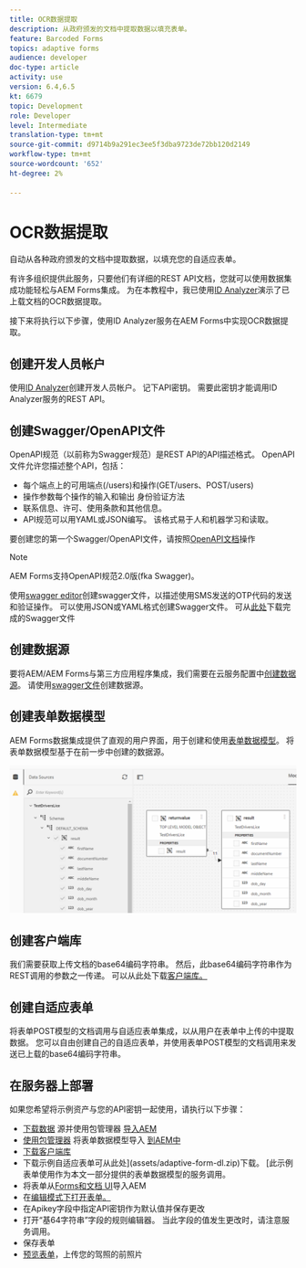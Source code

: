 ```yaml
---
title: OCR数据提取
description: 从政府颁发的文档中提取数据以填充表单。
feature: Barcoded Forms
topics: adaptive forms
audience: developer
doc-type: article
activity: use
version: 6.4,6.5
kt: 6679
topic: Development
role: Developer
level: Intermediate
translation-type: tm+mt
source-git-commit: d9714b9a291ec3ee5f3dba9723de72bb120d2149
workflow-type: tm+mt
source-wordcount: '652'
ht-degree: 2%

---
```




# OCR数据提取

自动从各种政府颁发的文档中提取数据，以填充您的自适应表单。

有许多组织提供此服务，只要他们有详细的REST API文档，您就可以使用数据集成功能轻松与AEM Forms集成。 为在本教程中，我已使用[ID Analyzer](https://www.idanalyzer.com/)演示了已上载文档的OCR数据提取。

接下来将执行以下步骤，使用ID Analyzer服务在AEM Forms中实现OCR数据提取。

## 创建开发人员帐户

使用[ID Analyzer](https://portal.idanalyzer.com/signin.html)创建开发人员帐户。 记下API密钥。 需要此密钥才能调用ID Analyzer服务的REST API。

## 创建Swagger/OpenAPI文件

OpenAPI规范（以前称为Swagger规范）是REST API的API描述格式。 OpenAPI文件允许您描述整个API，包括：

* 每个端点上的可用端点(/users)和操作(GET/users、POST/users)
* 操作参数每个操作的输入和输出
身份验证方法
* 联系信息、许可、使用条款和其他信息。
* API规范可以用YAML或JSON编写。 该格式易于人和机器学习和读取。

要创建您的第一个Swagger/OpenAPI文件，请按照[OpenAPI文档](https://swagger.io/docs/specification/2-0/basic-structure/)操作

>[!NOTE]
> AEM Forms支持OpenAPI规范2.0版(fka Swagger)。

使用[swagger editor](https://editor.swagger.io/)创建swagger文件，以描述使用SMS发送的OTP代码的发送和验证操作。 可以使用JSON或YAML格式创建Swagger文件。 可从[此处](assets/drivers-license-swagger.zip)下载完成的Swagger文件

## 创建数据源

要将AEM/AEM Forms与第三方应用程序集成，我们需要在云服务配置中[创建数据源](https://docs.adobe.com/content/help/en/experience-manager-learn/forms/ic-web-channel-tutorial/parttwo.html)。 请使用[swagger文件](assets/drivers-license-swagger.zip)创建数据源。

## 创建表单数据模型

AEM Forms数据集成提供了直观的用户界面，用于创建和使用[表单数据模型](https://docs.adobe.com/content/help/en/experience-manager-65/forms/form-data-model/create-form-data-models.html)。 将表单数据模型基于在前一步中创建的数据源。

![fdm](assets/test-dl-fdm.PNG)

## 创建客户端库

我们需要获取上传文档的base64编码字符串。 然后，此base64编码字符串作为REST调用的参数之一传递。
可以从此处下载[客户端库。](assets/drivers-license-client-lib.zip)

## 创建自适应表单

将表单POST模型的文档调用与自适应表单集成，以从用户在表单中上传的中提取数据。 您可以自由创建自己的自适应表单，并使用表单POST模型的文档调用来发送已上载的base64编码字符串。

## 在服务器上部署

如果您希望将示例资产与您的API密钥一起使用，请执行以下步骤：

* [下载数据](assets/drivers-license-source.zip) 源并使用包管理器 [导入AEM](http://localhost:4502/crx/packmgr/index.jsp)
* [使用包管理器](assets/drivers-license-fdm.zip) 将表单数据模型导入 [到AEM中](http://localhost:4502/crx/packmgr/index.jsp)
* [下载客户端库](assets/drivers-license-client-lib.zip)
* 下载示例自适应表单可从此处](assets/adaptive-form-dl.zip)下载。 [此示例表单使用作为本文一部分提供的表单数据模型的服务调用。
* 将表单从[Forms和文档 UI](http://localhost:4502/aem/forms.html/content/dam/formsanddocuments)导入AEM
* 在[编辑模式下打开表单。](http://localhost:4502/editor.html/content/forms/af/driverslicenseandpassport.html)
* 在Apikey字段中指定API密钥作为默认值并保存更改
* 打开“基64字符串”字段的规则编辑器。 当此字段的值发生更改时，请注意服务调用。
* 保存表单
* [预览表单](http://localhost:4502/content/dam/formsanddocuments/driverslicenseandpassport/jcr:content?wcmmode=disabled)，上传您的驾照的前照片



